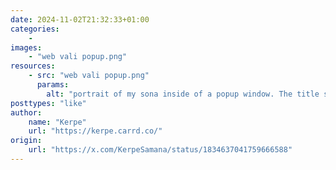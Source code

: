 ```yaml
---
date: 2024-11-02T21:32:33+01:00
categories:
    - 
images:
    - "web vali popup.png"
resources:
    - src: "web vali popup.png"
      params:
        alt: "portrait of my sona inside of a popup window. The title says \"Snoot?\" with the options \"ACCEPT\" and \"DECLINE\""
posttypes: "like"
author:
    name: "Kerpe"
    url: "https://kerpe.carrd.co/"
origin:
    url: "https://x.com/KerpeSamana/status/1834637041759666588"
---
```

